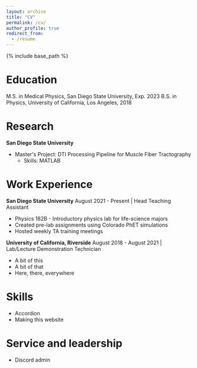 ```yaml
---
layout: archive
title: "CV"
permalink: /cv/
author_profile: true
redirect_from:
  - /resume
---
```


{% include base_path %}

Education
======
M.S. in Medical Physics, San Diego State University, Exp. 2023
B.S. in Physics, University of California, Los Angeles, 2018

Research
=====
**San Diego State University**
* Master's Project: DTI Processing Pipeline for Muscle Fiber Tractography
  * Skills: MATLAB
  
Work Experience
======
**San Diego State University**
August 2021 - Present | Head Teaching Assistant
* Physics 182B - Introductory physics lab for life-science majors
* Created pre-lab assignments using Colorado PhET simulations
* Hosted weekly TA training meetings

**University of California, Riverside**
August 2018 - August 2021 | Lab/Lecture Demonstration Technician
  * A bit of this
  * A bit of that
  * Here, there, everywhere

Skills
======
* Accordion
* Making this website

Service and leadership
======
* Discord admin
